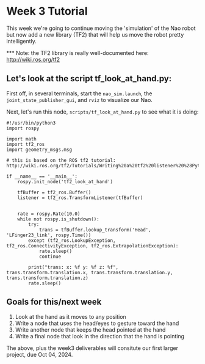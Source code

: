 # Week 3 Tutorial

This week we're going to continue moving the 'simulation' of the Nao robot but now add a new library (TF2) that will help us move the robot pretty intelligently.

*** Note: the TF2 library is really well-documented here: http://wiki.ros.org/tf2

## Let's look at the script tf_look_at_hand.py:

First off, in several terminals, start the `nao_sim.launch`, the `joint_state_publisher_gui`, and `rviz` to visualize our Nao.

Next, let's run this node, `scripts/tf_look_at_hand.py` to see what it is doing:

```
#!/usr/bin/python3
import rospy

import math
import tf2_ros
import geometry_msgs.msg

# this is based on the ROS tf2 tutorial: http://wiki.ros.org/tf2/Tutorials/Writing%20a%20tf2%20listener%20%28Python%29

if __name__ == '__main__':
    rospy.init_node('tf2_look_at_hand')

    tfBuffer = tf2_ros.Buffer()
    listener = tf2_ros.TransformListener(tfBuffer)


    rate = rospy.Rate(10.0)
    while not rospy.is_shutdown():
        try:
            trans = tfBuffer.lookup_transform('Head', 'LFinger23_link', rospy.Time())
        except (tf2_ros.LookupException, tf2_ros.ConnectivityException, tf2_ros.ExtrapolationException):
            rate.sleep()
            continue

        print("trans: x: %f y: %f z: %f", trans.transform.translation.x, trans.transform.translation.y, trans.transform.translation.z)
        rate.sleep()
```

## Goals for this/next week

1. Look at the hand as it moves to any position
2. Write a node that uses the head/eyes to gesture toward the hand
3. Write another node that keeps the head pointed at the hand
4. Write a final node that look in the direction that the hand is pointing

The above, plus the week3 deliverables will consitute our first larger project, due Oct 04, 2024.